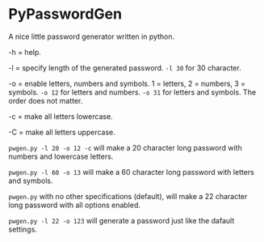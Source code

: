 # PyPasswordGen
A nice little password generator written in python.

-h = help.

-l = specify length of the generated password. `-l 30` for 30 character.

-o = enable letters, numbers and symbols. 1 = letters, 2 = numbers, 3 = symbols. `-o 12` for letters and numbers. `-o 31` for letters and symbols. The order does not matter.

-c = make all letters lowercase.

-C = make all letters uppercase.

`pwgen.py -l 20 -o 12 -c` will make a 20 character long password with numbers and lowercase letters.

`pwgen.py -l 60 -o 13` will make a 60 character long password with letters and symbols.

`pwgen.py` with no other specifications (default), will make a 22 character long password with all options enabled.

`pwgen.py -l 22 -o 123` will generate a password just like the dafault settings.
